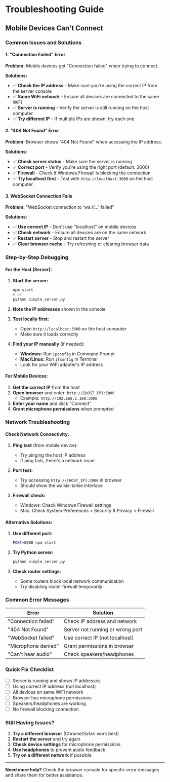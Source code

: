 # Troubleshooting Guide

## Mobile Devices Can't Connect

### Common Issues and Solutions

#### 1. "Connection Failed" Error

**Problem:** Mobile devices get "Connection failed" when trying to connect.

**Solutions:**
- ✅ **Check the IP address** - Make sure you're using the correct IP from the server console
- ✅ **Same WiFi network** - Ensure all devices are connected to the same WiFi
- ✅ **Server is running** - Verify the server is still running on the host computer
- ✅ **Try different IP** - If multiple IPs are shown, try each one

#### 2. "404 Not Found" Error

**Problem:** Browser shows "404 Not Found" when accessing the IP address.

**Solutions:**
- ✅ **Check server status** - Make sure the server is running
- ✅ **Correct port** - Verify you're using the right port (default: 3000)
- ✅ **Firewall** - Check if Windows Firewall is blocking the connection
- ✅ **Try localhost first** - Test with `http://localhost:3000` on the host computer

#### 3. WebSocket Connection Fails

**Problem:** "WebSocket connection to 'ws://...' failed"

**Solutions:**
- ✅ **Use correct IP** - Don't use "localhost" on mobile devices
- ✅ **Check network** - Ensure all devices are on the same network
- ✅ **Restart server** - Stop and restart the server
- ✅ **Clear browser cache** - Try refreshing or clearing browser data

### Step-by-Step Debugging

#### For the Host (Server):

1. **Start the server:**
   ```bash
   npm start
   # or
   python simple_server.py
   ```

2. **Note the IP addresses** shown in the console

3. **Test locally first:**
   - Open `http://localhost:3000` on the host computer
   - Make sure it loads correctly

4. **Find your IP manually** (if needed):
   - **Windows:** Run `ipconfig` in Command Prompt
   - **Mac/Linux:** Run `ifconfig` in Terminal
   - Look for your WiFi adapter's IP address

#### For Mobile Devices:

1. **Get the correct IP** from the host
2. **Open browser** and enter: `http://[HOST_IP]:3000`
   - Example: `http://192.168.1.100:3000`
3. **Enter your name** and click "Connect"
4. **Grant microphone permissions** when prompted

### Network Troubleshooting

#### Check Network Connectivity:

1. **Ping test** (from mobile device):
   - Try pinging the host IP address
   - If ping fails, there's a network issue

2. **Port test:**
   - Try accessing `http://[HOST_IP]:3000` in browser
   - Should show the walkie-talkie interface

3. **Firewall check:**
   - Windows: Check Windows Firewall settings
   - Mac: Check System Preferences > Security & Privacy > Firewall

#### Alternative Solutions:

1. **Use different port:**
   ```bash
   PORT=8080 npm start
   ```

2. **Try Python server:**
   ```bash
   python simple_server.py
   ```

3. **Check router settings:**
   - Some routers block local network communication
   - Try disabling router firewall temporarily

### Common Error Messages

| Error | Solution |
|-------|----------|
| "Connection failed" | Check IP address and network |
| "404 Not Found" | Server not running or wrong port |
| "WebSocket failed" | Use correct IP (not localhost) |
| "Microphone denied" | Grant permissions in browser |
| "Can't hear audio" | Check speakers/headphones |

### Quick Fix Checklist

- [ ] Server is running and shows IP addresses
- [ ] Using correct IP address (not localhost)
- [ ] All devices on same WiFi network
- [ ] Browser has microphone permissions
- [ ] Speakers/headphones are working
- [ ] No firewall blocking connection

### Still Having Issues?

1. **Try a different browser** (Chrome/Safari work best)
2. **Restart the server** and try again
3. **Check device settings** for microphone permissions
4. **Use headphones** to prevent audio feedback
5. **Try on a different network** if possible

---

**Need more help?** Check the browser console for specific error messages and share them for better assistance. 